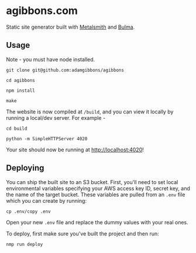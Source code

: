 # agibbons.com

Static site generator built with [Metalsmith](http://www.metalsmith.io/) and [Bulma]().

## Usage

Note - you must have node installed.

```
git clone git@github.com:adamgibbons/agibbons

cd agibbons

npm install

make
```

The website is now compiled at `/build`, and you can view it locally by running a local/dev server. For example - 

```
cd build

python -m SimpleHTTPServer 4020
```

Your site should now be running at [http://localhost:4020](http://localhost:4020)!

## Deploying

You can ship the built site to an S3 bucket. First, you'll need to set local environmental variables specifying your AWS access key ID, secret key, and the name of the target bucket. These variables are pulled from an `.env` file which you can create by running:

```
cp .env/copy .env
```

Open your new `.env` file and replace the dummy values with your real ones.

To deploy, first make sure you've built the project and then run:

```
nmp run deploy
```
